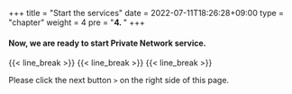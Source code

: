 +++
title = "Start the services"
date = 2022-07-11T18:26:28+09:00
type = "chapter"
weight = 4
pre = "<b>4. </b>"
+++

#### Now, we are ready to start Private Network service.

{{< line_break >}}
{{< line_break >}}
{{< line_break >}}

Please click the next button ```>``` on the right side of this page.
